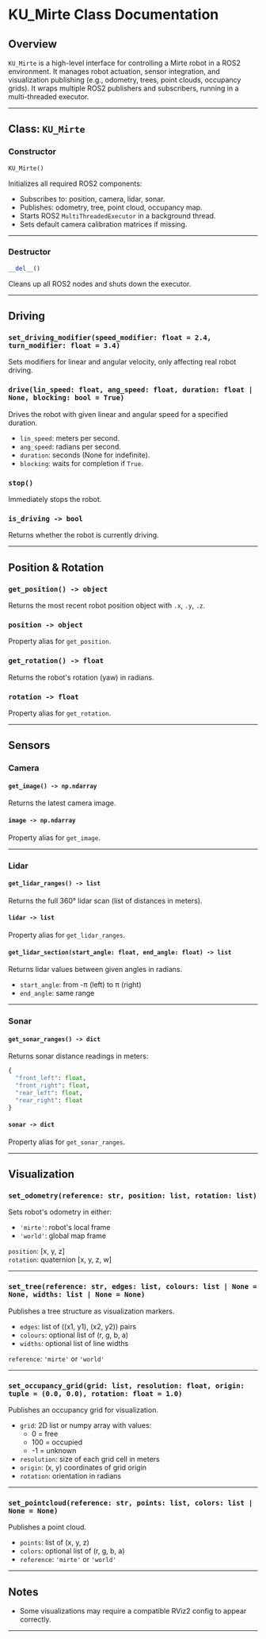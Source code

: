 # KU_Mirte Class Documentation

## Overview

`KU_Mirte` is a high-level interface for controlling a Mirte robot in a ROS2 environment. It manages robot actuation, sensor integration, and visualization publishing (e.g., odometry, trees, point clouds, occupancy grids). It wraps multiple ROS2 publishers and subscribers, running in a multi-threaded executor.

---

## Class: `KU_Mirte`

### Constructor

```python
KU_Mirte()
```

Initializes all required ROS2 components:
- Subscribes to: position, camera, lidar, sonar.
- Publishes: odometry, tree, point cloud, occupancy map.
- Starts ROS2 `MultiThreadedExecutor` in a background thread.
- Sets default camera calibration matrices if missing.

---

### Destructor

```python
__del__()
```

Cleans up all ROS2 nodes and shuts down the executor.

---

## Driving

### `set_driving_modifier(speed_modifier: float = 2.4, turn_modifier: float = 3.4)`

Sets modifiers for linear and angular velocity, only affecting real robot driving.

### `drive(lin_speed: float, ang_speed: float, duration: float | None, blocking: bool = True)`

Drives the robot with given linear and angular speed for a specified duration.
- `lin_speed`: meters per second.
- `ang_speed`: radians per second.
- `duration`: seconds (None for indefinite).
- `blocking`: waits for completion if `True`.

### `stop()`

Immediately stops the robot.

### `is_driving -> bool`

Returns whether the robot is currently driving.

---

## Position & Rotation

### `get_position() -> object`

Returns the most recent robot position object with `.x`, `.y`, `.z`.

### `position -> object`

Property alias for `get_position`.

### `get_rotation() -> float`

Returns the robot's rotation (yaw) in radians.

### `rotation -> float`

Property alias for `get_rotation`.

---

## Sensors

### Camera

#### `get_image() -> np.ndarray`

Returns the latest camera image.

#### `image -> np.ndarray`

Property alias for `get_image`.

---

### Lidar

#### `get_lidar_ranges() -> list`

Returns the full 360° lidar scan (list of distances in meters).

#### `lidar -> list`

Property alias for `get_lidar_ranges`.

#### `get_lidar_section(start_angle: float, end_angle: float) -> list`

Returns lidar values between given angles in radians.
- `start_angle`: from -π (left) to π (right)
- `end_angle`: same range

---

### Sonar

#### `get_sonar_ranges() -> dict`

Returns sonar distance readings in meters:
```python
{
  "front_left": float,
  "front_right": float,
  "rear_left": float,
  "rear_right": float
}
```

#### `sonar -> dict`

Property alias for `get_sonar_ranges`.

---

## Visualization

### `set_odometry(reference: str, position: list, rotation: list)`

Sets robot's odometry in either:
- `'mirte'`: robot's local frame
- `'world'`: global map frame

`position`: [x, y, z]  
`rotation`: quaternion [x, y, z, w]

---

### `set_tree(reference: str, edges: list, colours: list | None = None, widths: list | None = None)`

Publishes a tree structure as visualization markers.

- `edges`: list of ((x1, y1), (x2, y2)) pairs
- `colours`: optional list of (r, g, b, a)
- `widths`: optional list of line widths

`reference`: `'mirte'` or `'world'`

---

### `set_occupancy_grid(grid: list, resolution: float, origin: tuple = (0.0, 0.0), rotation: float = 1.0)`

Publishes an occupancy grid for visualization.

- `grid`: 2D list or numpy array with values:
  - 0 = free
  - 100 = occupied
  - -1 = unknown
- `resolution`: size of each grid cell in meters
- `origin`: (x, y) coordinates of grid origin
- `rotation`: orientation in radians

---

### `set_pointcloud(reference: str, points: list, colors: list | None = None)`

Publishes a point cloud.

- `points`: list of (x, y, z)
- `colors`: optional list of (r, g, b, a)
- `reference`: `'mirte'` or `'world'`

---

## Notes

- Some visualizations may require a compatible RViz2 config to appear correctly.

---
